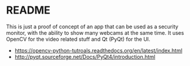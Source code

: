 # README #

This is just a proof of concept of an app that can be used as a security monitor, with the ability to show many webcams at the same time.
It uses OpenCV for the video related stuff and Qt (PyQt) for the UI.

* https://opencv-python-tutroals.readthedocs.org/en/latest/index.html
* http://pyqt.sourceforge.net/Docs/PyQt4/introduction.html